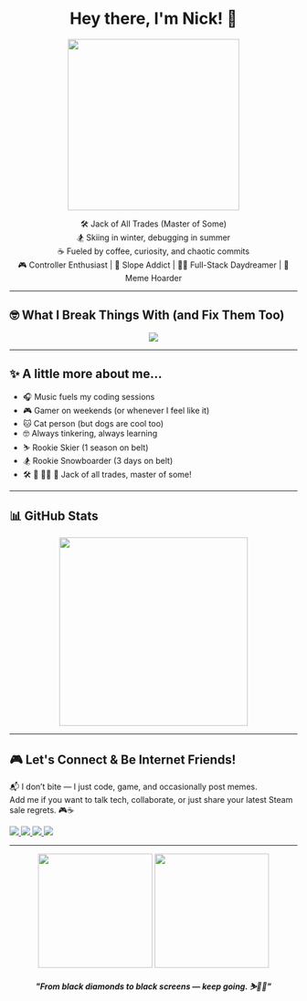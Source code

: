 <h1 align="center">Hey there, I'm Nick! 👋</h1>

<p align="center">
  <img src="https://media4.giphy.com/media/v1.Y2lkPTc5MGI3NjExb2ZlZ3lhNmprOXhucXY4dHZsZHN4a3Z2ZjRzcTdpcHBudTZyNzJnaiZlcD12MV9pbnRlcm5hbF9naWZfYnlfaWQmY3Q9Zw/ASd0Ukj0y3qMM/giphy.gif" width="300"/>
</p>

<p align="center">
  🛠️ Jack of All Trades (Master of Some)<br />
  🏂 Skiing in winter, debugging in summer<br />
  ☕ Fueled by coffee, curiosity, and chaotic commits<br />
  🎮 Controller Enthusiast | 🎿 Slope Addict | 🧑‍💻 Full-Stack Daydreamer | 📸 Meme Hoarder
</p>

---

## 🤓 What I Break Things With (and Fix Them Too)
<p align="center">
  <img src="https://skillicons.dev/icons?i=html,css,javascript,typescript,react,nextjs,tailwind,wordpress,nodejs,express,mongodb,firebase,aws,java,kotlin,linux,npm,postman,github,vscode,figma,ps,ai"/>
</p>

---

## ✨ A little more about me...
- 🎧 Music fuels my coding sessions
- 🎮 Gamer on weekends (or whenever I feel like it)
- 🐱 Cat person (but dogs are cool too)
- 🤓 Always tinkering, always learning
- ⛷️ Rookie Skier (1 season on belt)
- 🏂 Rookie Snowboarder (3 days on belt)
- 🛠️ 🎨 🧑‍💻 🎯 Jack of all trades, master of some!

---

## 📊 GitHub Stats
<p align="center">
  <img src="https://github-readme-stats.vercel.app/api/top-langs/?username=nckmnch4346&layout=compact&theme=radical" width="330"/>
</p>

---

## 🎮 Let's Connect & Be Internet Friends!
<p align="left">
  📬 I don’t bite — I just code, game, and occasionally post memes.</br>
      Add me if you want to talk tech, collaborate, or just share your latest Steam sale regrets. 🎮☕
</p>


<p align="left">
  <a href="https://www.linkedin.com/in/nick-menchero/" target="_blank">
    <img src="https://img.icons8.com/?size=40&id=60ZV_wYC0BM2&format=png&color=000000" />
  </a> 
  <a href="https://www.facebook.com/paomench/" target="_blank">
    <img src="https://img.icons8.com/?size=40&id=ddJXF_L1PvL_&format=png&color=000000" />
  </a>
    <a href="https://discordapp.com/users/700171009625686076" target="_blank">
    <img src="https://img.icons8.com/?size=40&id=rEpcydhqrp6v&format=png&color=000000" /> 
  </a> 
  <a href="https://steamcommunity.com/id/mypeach" target="_blank">
    <img src="https://img.icons8.com/?size=40&id=tsX8Yh7dElgr&format=png&color=000000" />
  </a>
</p>

---

<p align="center">
  <img src="https://media2.giphy.com/media/v1.Y2lkPTc5MGI3NjExdDJieXBwOGNlOWtwY213NzFjdm5pYTR3eHlyNGZ3dnBubGFvNmNmdiZlcD12MV9pbnRlcm5hbF9naWZfYnlfaWQmY3Q9Zw/elyFU4qFMAULiW5SNH/giphy.gif" width="200" />
  <img src="https://media3.giphy.com/media/v1.Y2lkPTc5MGI3NjExaHkzb3dqc2hqOWZzMHZmZzI5cmtnbnl1M2N4b3licnhqdnVzZmI4ZCZlcD12MV9pbnRlcm5hbF9naWZfYnlfaWQmY3Q9Zw/lJNoBCvQYp7nq/giphy.gif" width="200" />
</p>

<p align="center"><strong><em>"From black diamonds to black screens — keep going. ⛷️👨‍💻" </em></strong></p>
